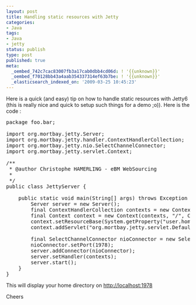 ```yaml
---
layout: post
title: Handling static resources with Jetty
categories:
- Java
tags:
- Java
- jetty
status: publish
type: post
published: true
meta:
  _oembed_742c7cac83007fb3a17cab0dbb4cd06d: ! '{{unknown}}'
  _oembed_f70128bb43a4aab354337314ef63b7be: ! '{{unknown}}'
  _elasticsearch_indexed_on: '2009-03-25 10:45:23'
---
```

Here is a quick (and easy) tip on how to handle static resources with Jetty6 (this is really nice and quick to setup such things for a demo ;o)). Here is the code :
<pre>package foo.bar;

import org.mortbay.jetty.Server;
import org.mortbay.jetty.handler.ContextHandlerCollection;
import org.mortbay.jetty.nio.SelectChannelConnector;
import org.mortbay.jetty.servlet.Context;

/**
 * @author Christophe HAMERLING - eBM WebSourcing
 *
 */
public class JettyServer {

    public static void main(String[] args) throws Exception {
        Server server = new Server();
        final ContextHandlerCollection contexts = new ContextHandlerCollection();
        final Context context = new Context(contexts, "/", Context.SESSIONS);
        context.setResourceBase(System.getProperty("user.home"));
        context.addServlet("org.mortbay.jetty.servlet.DefaultServlet", "/");

        final SelectChannelConnector nioConnector = new SelectChannelConnector();
        nioConnector.setPort(1978);
        server.addConnector(nioConnector);
        server.setHandler(contexts);
        server.start();
    }
}</pre>
This will display your home directory on <a href="http://localhost:1978">http://localhost:1978</a>

Cheers
